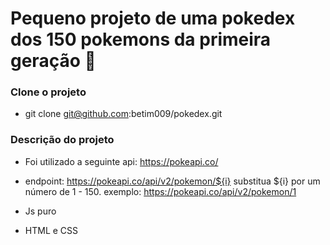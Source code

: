 # Pequeno projeto de uma pokedex dos 150 pokemons da primeira geração :rocket:

### Clone o projeto
- git clone git@github.com:betim009/pokedex.git

### Descrição do projeto
- Foi utilizado a seguinte api: https://pokeapi.co/

- endpoint: https://pokeapi.co/api/v2/pokemon/${i}
  substitua ${i} por um número de 1 - 150. exemplo: https://pokeapi.co/api/v2/pokemon/1

- Js puro

- HTML e CSS
